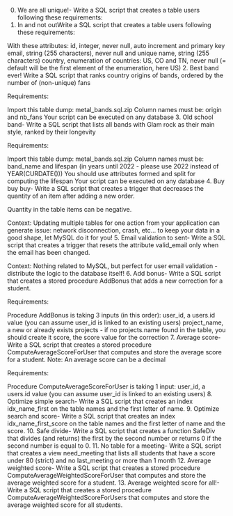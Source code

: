 0. We are all unique!- Write a SQL script that creates a table users following these requirements:
1. In and not outWrite a SQL script that creates a table users following these requirements:

With these attributes:
id, integer, never null, auto increment and primary key
email, string (255 characters), never null and unique
name, string (255 characters)
country, enumeration of countries: US, CO and TN, never null (= default will be the first element of the enumeration, here US)
2. Best band ever! Write a SQL script that ranks country origins of bands, ordered by the number of (non-unique) fans

Requirements:

Import this table dump: metal_bands.sql.zip
Column names must be: origin and nb_fans
Your script can be executed on any database
3. Old school band- Write a SQL script that lists all bands with Glam rock as their main style, ranked by their longevity

Requirements:

Import this table dump: metal_bands.sql.zip
Column names must be: band_name and lifespan (in years until 2022 - please use 2022 instead of YEAR(CURDATE()))
You should use attributes formed and split for computing the lifespan
Your script can be executed on any database
4. Buy buy buy- Write a SQL script that creates a trigger that decreases the quantity of an item after adding a new order.

Quantity in the table items can be negative.

Context: Updating multiple tables for one action from your application can generate issue: network disconnection, crash, etc… to keep your data in a good shape, let MySQL do it for you!
5. Email validation to sent- Write a SQL script that creates a trigger that resets the attribute valid_email only when the email has been changed.

Context: Nothing related to MySQL, but perfect for user email validation - distribute the logic to the database itself!
6. Add bonus- Write a SQL script that creates a stored procedure AddBonus that adds a new correction for a student.

Requirements:

Procedure AddBonus is taking 3 inputs (in this order):
user_id, a users.id value (you can assume user_id is linked to an existing users)
project_name, a new or already exists projects - if no projects.name found in the table, you should create it
score, the score value for the correction
7. Average score- Write a SQL script that creates a stored procedure ComputeAverageScoreForUser that computes and store the average score for a student. Note: An average score can be a decimal

Requirements:

Procedure ComputeAverageScoreForUser is taking 1 input:
user_id, a users.id value (you can assume user_id is linked to an existing users)
8. Optimize simple search- Write a SQL script that creates an index idx_name_first on the table names and the first letter of name.
9. Optimize search and score- Write a SQL script that creates an index idx_name_first_score on the table names and the first letter of name and the score.
10. Safe divide- Write a SQL script that creates a function SafeDiv that divides (and returns) the first by the second number or returns 0 if the second number is equal to 0.
11. No table for a meeting- Write a SQL script that creates a view need_meeting that lists all students that have a score under 80 (strict) and no last_meeting or more than 1 month
12. Average weighted score- Write a SQL script that creates a stored procedure ComputeAverageWeightedScoreForUser that computes and store the average weighted score for a student.
13. Average weighted score for all!- Write a SQL script that creates a stored procedure ComputeAverageWeightedScoreForUsers that computes and store the average weighted score for all students.
